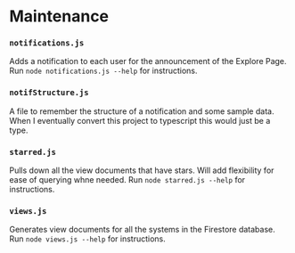 # Maintenance

### `notifications.js`
Adds a notification to each user for the announcement of the Explore Page. Run `node notifications.js --help` for instructions.

### `notifStructure.js`
A file to remember the structure of a notification and some sample data. When I eventually convert this project to typescript this would just be a type.

### `starred.js`
Pulls down all the view documents that have stars. Will add flexibility for ease of querying whne needed. Run `node starred.js --help` for instructions.

### `views.js`
Generates view documents for all the systems in the Firestore database. Run `node views.js --help` for instructions.

